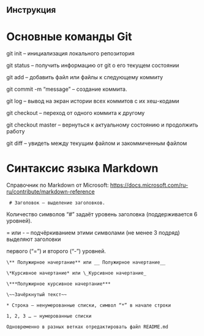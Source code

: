 ## Инструкция

# Основные команды Git

 git init – инициализация локального репозитория

 git status – получить информацию от git о его текущем состоянии

 git add – добавить файл или файлы к следующему коммиту

 git commit -m “message” – создание коммита.

 git log – вывод на экран истории всех коммитов с их хеш-кодами

 git checkout – переход от одного коммита к другому

 git checkout master – вернуться к актуальному состоянию и продолжить работу

 git diff – увидеть между текущим файлом и закоммиченным файлом



 # Синтаксис языка Markdown

Справочник по Markdown от Microsoft:
https://docs.microsoft.com/ru-ru/contribute/markdown-reference

     # Заголовок – выделение заголовков.

 Количество символов “#” задаёт уровень заголовка
      (поддерживается 6 уровней).

 = или - – подчёркиванием этими символами (не менее 3 подряд) выделяют заголовки

первого (“=”) и второго (“-”) уровней.

    \** Полужирное начертание** или __ Полужирное начертание__

    \*Курсивное начертание* или \_Курсивное начертание_

    \***Полужирное курсивное начертание***

    \~~Зачёркнутый текст~~

    * Строка – ненумерованные списки, символ “*” в начале строки

    1, 2, 3 … – нумерованные списки

    Одновременно в разных ветках отредактировать файл README.md
